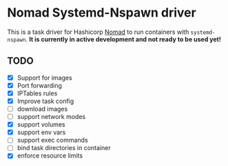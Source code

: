 # Nomad Systemd-Nspawn driver

This is a task driver for Hashicorp [Nomad](https://nomadproject.io) to run
containers with `systemd-nspawn`. **It is currently in active development and
not ready to be used yet!**

## TODO
- [x] Support for images
- [x] Port forwarding
- [x] IPTables rules
- [x] Improve task config
- [ ] download images
- [ ] support network modes
- [x] support volumes
- [x] support env vars
- [ ] support exec commands
- [ ] bind task directories in container
- [x] enforce resource limits
